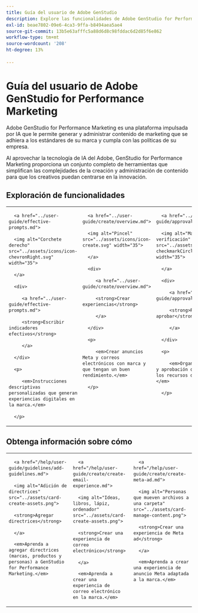 ```yaml
---
title: Guía del usuario de Adobe GenStudio
description: Explore las funcionalidades de Adobe GenStudio for Performance Marketing. Aprenda rápidamente a crear recursos de la marca, generar variaciones y optimizar experiencias.
exl-id: beae7802-09e6-4ca3-9ffa-b8494aea5ae4
source-git-commit: 13b5e63afffc5a88d6d8c98fddac6d2d85f6e862
workflow-type: tm+mt
source-wordcount: '208'
ht-degree: 13%

---
```


# Guía del usuario de Adobe GenStudio for Performance Marketing

Adobe GenStudio for Performance Marketing es una plataforma impulsada por IA que le permite generar y administrar contenido de marketing que se adhiera a los estándares de su marca y cumpla con las políticas de su empresa.

Al aprovechar la tecnología de IA del Adobe, GenStudio for Performance Marketing proporciona un conjunto completo de herramientas que simplifican las complejidades de la creación y administración de contenido para que los creativos puedan centrarse en la innovación.

## Exploración de funcionalidades

<table style="table-layout:fixed">

<tr style="border: 0;">

   <td valign="top">

      <a href="../user-guide/effective-prompts.md">

      <img alt="Corchete derecho" src="../assets/icons/icon-chevronRight.svg" width="35">

      </a>

      <div>

         <a href="../user-guide/effective-prompts.md">

         <strong>Escribir indicadores efectivos</strong>

         </a>

      </div>

      <p>

         <em>Instrucciones descriptivas personalizadas que generan experiencias digitales en la marca.</em>

      </p>

   </td>

   <td valign="top">

      <a href="../user-guide/create/overview.md">

      <img alt="Pincel" src="../assets/icons/icon-create.svg" width="35">

      </a>

      <div>

         <a href="../user-guide/create/overview.md">

         <strong>Crear experiencias</strong>

         </a>

      </div>

      <p>

         <em>Crear anuncios Meta y correos electrónicos con marca y que tengan un buen rendimiento.</em>

      </p>

   </td>

   <td valign="top">

      <a href="../user-guide/approvals/overview.md">

      <img alt="Marca de verificación" src="../assets/icons/icon-checkmarkCircle.svg" width="35">

      </a>

      <div>

         <a href="../user-guide/approvals/overview.md">

         <strong>Revisar y aprobar</strong>

         </a>

      </div>

      <p>

         <em>Organice la revisión y aprobación optimizadas de los recursos de marketing.</em>

      </p>

   </td>

   <td valign="top">

      <a href="../user-guide/content/overview.md">

      <img alt="Cuadrícula" src="../assets/icons/icon-images.svg" width="35">

      </a>

      <div>

         <a href="../user-guide/content/overview.md">

         <strong>Administrar contenido</strong>

         </a>

      </div>

      <p>

         <em>Busque, administre y vuelva a utilizar contenido manteniendo las directrices de marca.</em>

      </p>

   </td>

   <td valign="top">

      <a href="../user-guide/insights/overview.md">

      <img alt="Gráfico" src="../assets/icons/icon-dataAnalytics.svg" width="35">

      </a>

      <div>

         <a href="../user-guide/insights/overview.md">

         <strong>Ver información</strong>

         </a>

      </div>

      <p>

         <em>Analizar la eficacia del contenido de los canales de medios pagados.</em>

      </p>

   </td>

</tr>

</table>

<div id="recs-overview-body-1"></div>

<div id="recs-overview-body-2"></div>

<div id="recs-overview-body-3"></div>

## Obtenga información sobre cómo

<table style="table-layout:fixed">

<td valign="top">

   <div>

      <a href="/help/user-guide/guidelines/add-guidelines.md">

      <img alt="Adición de directrices" src="../assets/card-create-assets.png">

      <strong>Agregar directrices</strong>

      </a>

   </div>

   <p>

      <em>Aprenda a agregar directrices (marcas, productos y personas) a GenStudio for Performance Marketing.</em>

   </p>

</td>

<td valign="top">

   <div>

      <a href="/help/user-guide/create/create-email-experience.md">

      <img alt="Ideas, libros, lápiz, ordenador" src="../assets/card-create-assets.png">

      <strong>Crear una experiencia de correo electrónico</strong>

      </a>

   </div>

   <p>

      <em>Aprenda a crear una experiencia de correo electrónico en la marca.</em>

   </p>

</td>

<td valign="top">

   <div>

      <a href="/help/user-guide/create/create-meta-ad.md">

      <img alt="Personas que mueven archivos a una carpeta" src="../assets/card-manage-content.png">

      <strong>Crear una experiencia de Meta ad</strong>

      </a>

   </div>

   <p>

      <em>Aprenda a crear una experiencia de anuncio Meta adaptada a la marca.</em>

   </p>

</td>

</table>
